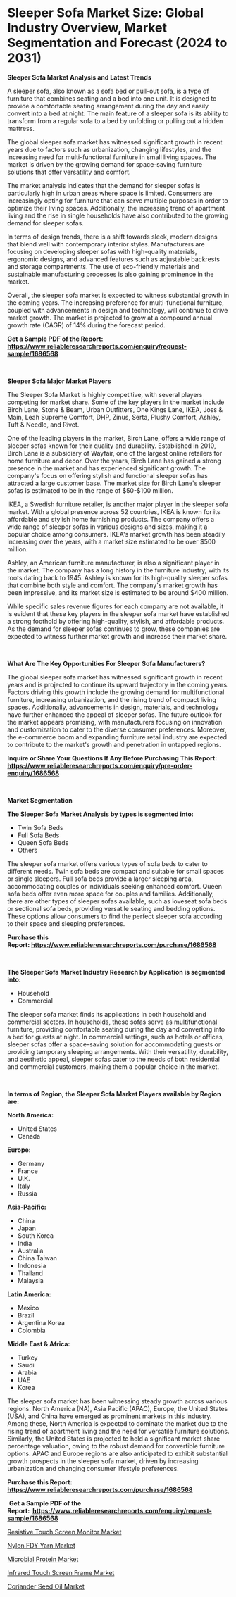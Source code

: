 <p><h1>Sleeper Sofa Market Size: Global Industry Overview, Market Segmentation and Forecast (2024 to 2031)</h1></p><p><strong>Sleeper Sofa Market Analysis and Latest Trends</strong></p>
<p><p>A sleeper sofa, also known as a sofa bed or pull-out sofa, is a type of furniture that combines seating and a bed into one unit. It is designed to provide a comfortable seating arrangement during the day and easily convert into a bed at night. The main feature of a sleeper sofa is its ability to transform from a regular sofa to a bed by unfolding or pulling out a hidden mattress.</p><p>The global sleeper sofa market has witnessed significant growth in recent years due to factors such as urbanization, changing lifestyles, and the increasing need for multi-functional furniture in small living spaces. The market is driven by the growing demand for space-saving furniture solutions that offer versatility and comfort.</p><p>The market analysis indicates that the demand for sleeper sofas is particularly high in urban areas where space is limited. Consumers are increasingly opting for furniture that can serve multiple purposes in order to optimize their living spaces. Additionally, the increasing trend of apartment living and the rise in single households have also contributed to the growing demand for sleeper sofas.</p><p>In terms of design trends, there is a shift towards sleek, modern designs that blend well with contemporary interior styles. Manufacturers are focusing on developing sleeper sofas with high-quality materials, ergonomic designs, and advanced features such as adjustable backrests and storage compartments. The use of eco-friendly materials and sustainable manufacturing processes is also gaining prominence in the market.</p><p>Overall, the sleeper sofa market is expected to witness substantial growth in the coming years. The increasing preference for multi-functional furniture, coupled with advancements in design and technology, will continue to drive market growth. The market is projected to grow at a compound annual growth rate (CAGR) of 14% during the forecast period.</p></p>
<p><strong>Get a Sample PDF of the Report:&nbsp; <a href="https://www.reliableresearchreports.com/enquiry/request-sample/1686568">https://www.reliableresearchreports.com/enquiry/request-sample/1686568</a></strong></p>
<p>&nbsp;</p>
<p><strong>Sleeper Sofa Major Market Players</strong></p>
<p><p>The Sleeper Sofa Market is highly competitive, with several players competing for market share. Some of the key players in the market include Birch Lane, Stone & Beam, Urban Outfitters, One Kings Lane, IKEA, Joss & Main, Leah Supreme Comfort, DHP, Zinus, Serta, Plushy Comfort, Ashley, Tuft & Needle, and Rivet.</p><p>One of the leading players in the market, Birch Lane, offers a wide range of sleeper sofas known for their quality and durability. Established in 2010, Birch Lane is a subsidiary of Wayfair, one of the largest online retailers for home furniture and decor. Over the years, Birch Lane has gained a strong presence in the market and has experienced significant growth. The company's focus on offering stylish and functional sleeper sofas has attracted a large customer base. The market size for Birch Lane's sleeper sofas is estimated to be in the range of $50-$100 million.</p><p>IKEA, a Swedish furniture retailer, is another major player in the sleeper sofa market. With a global presence across 52 countries, IKEA is known for its affordable and stylish home furnishing products. The company offers a wide range of sleeper sofas in various designs and sizes, making it a popular choice among consumers. IKEA's market growth has been steadily increasing over the years, with a market size estimated to be over $500 million.</p><p>Ashley, an American furniture manufacturer, is also a significant player in the market. The company has a long history in the furniture industry, with its roots dating back to 1945. Ashley is known for its high-quality sleeper sofas that combine both style and comfort. The company's market growth has been impressive, and its market size is estimated to be around $400 million.</p><p>While specific sales revenue figures for each company are not available, it is evident that these key players in the sleeper sofa market have established a strong foothold by offering high-quality, stylish, and affordable products. As the demand for sleeper sofas continues to grow, these companies are expected to witness further market growth and increase their market share.</p></p>
<p>&nbsp;</p>
<p><strong>What Are The Key Opportunities For Sleeper Sofa Manufacturers?</strong></p>
<p><p>The global sleeper sofa market has witnessed significant growth in recent years and is projected to continue its upward trajectory in the coming years. Factors driving this growth include the growing demand for multifunctional furniture, increasing urbanization, and the rising trend of compact living spaces. Additionally, advancements in design, materials, and technology have further enhanced the appeal of sleeper sofas. The future outlook for the market appears promising, with manufacturers focusing on innovation and customization to cater to the diverse consumer preferences. Moreover, the e-commerce boom and expanding furniture retail industry are expected to contribute to the market's growth and penetration in untapped regions.</p></p>
<p><strong>Inquire or Share Your Questions If Any Before Purchasing This Report: <a href="https://www.reliableresearchreports.com/enquiry/pre-order-enquiry/1686568">https://www.reliableresearchreports.com/enquiry/pre-order-enquiry/1686568</a></strong></p>
<p>&nbsp;</p>
<p><strong>Market Segmentation</strong></p>
<p><strong>The Sleeper Sofa Market Analysis by types is segmented into:</strong></p>
<p><ul><li>Twin Sofa Beds</li><li>Full Sofa Beds</li><li>Queen Sofa Beds</li><li>Others</li></ul></p>
<p><p>The sleeper sofa market offers various types of sofa beds to cater to different needs. Twin sofa beds are compact and suitable for small spaces or single sleepers. Full sofa beds provide a larger sleeping area, accommodating couples or individuals seeking enhanced comfort. Queen sofa beds offer even more space for couples and families. Additionally, there are other types of sleeper sofas available, such as loveseat sofa beds or sectional sofa beds, providing versatile seating and bedding options. These options allow consumers to find the perfect sleeper sofa according to their space and sleeping preferences.</p></p>
<p><strong>Purchase this Report:&nbsp;<a href="https://www.reliableresearchreports.com/purchase/1686568">https://www.reliableresearchreports.com/purchase/1686568</a></strong></p>
<p>&nbsp;</p>
<p><strong>The Sleeper Sofa Market Industry Research by Application is segmented into:</strong></p>
<p><ul><li>Household</li><li>Commercial</li></ul></p>
<p><p>The sleeper sofa market finds its applications in both household and commercial sectors. In households, these sofas serve as multifunctional furniture, providing comfortable seating during the day and converting into a bed for guests at night. In commercial settings, such as hotels or offices, sleeper sofas offer a space-saving solution for accommodating guests or providing temporary sleeping arrangements. With their versatility, durability, and aesthetic appeal, sleeper sofas cater to the needs of both residential and commercial customers, making them a popular choice in the market.</p></p>
<p>&nbsp;</p>
<p><strong>In terms of Region, the Sleeper Sofa Market Players available by Region are:</strong></p>
<p>
    <p> <strong> North America: </strong>
        <ul>
            <li>United States</li>
            <li>Canada</li>
        </ul>
        </p> 
    <p> <strong> Europe: </strong>
        <ul>
            <li>Germany</li>
            <li>France</li>
            <li>U.K.</li>
            <li>Italy</li>
            <li>Russia</li>
        </ul>
        </p> 
    <p> <strong> Asia-Pacific: </strong>
        <ul>
            <li>China</li>
            <li>Japan</li>
            <li>South Korea</li>
            <li>India</li>
            <li>Australia</li>
            <li>China Taiwan</li>
            <li>Indonesia</li>
            <li>Thailand</li>
            <li>Malaysia</li>
        </ul>
        </p> 
    <p> <strong> Latin America: </strong>
        <ul>
            <li>Mexico</li>
            <li>Brazil</li>
            <li>Argentina Korea</li>
            <li>Colombia</li>
        </ul>
        </p> 
    <p> <strong> Middle East & Africa: </strong>
        <ul>
            <li>Turkey</li>
            <li>Saudi</li>
            <li>Arabia</li>
            <li>UAE</li>
            <li>Korea</li>
        </ul>
    </p>
    </p>
<p><p>The sleeper sofa market has been witnessing steady growth across various regions. North America (NA), Asia Pacific (APAC), Europe, the United States (USA), and China have emerged as prominent markets in this industry. Among these, North America is expected to dominate the market due to the rising trend of apartment living and the need for versatile furniture solutions. Similarly, the United States is projected to hold a significant market share percentage valuation, owing to the robust demand for convertible furniture options. APAC and Europe regions are also anticipated to exhibit substantial growth prospects in the sleeper sofa market, driven by increasing urbanization and changing consumer lifestyle preferences.</p></p>
<p><strong>Purchase this Report: <a href="https://www.reliableresearchreports.com/purchase/1686568">https://www.reliableresearchreports.com/purchase/1686568</a></strong></p>
<p>&nbsp;<strong>Get a Sample PDF of the Report:&nbsp;&nbsp;<a href="https://www.reliableresearchreports.com/enquiry/request-sample/1686568">https://www.reliableresearchreports.com/enquiry/request-sample/1686568</a></strong></p>
<p><strong></strong></p>
<p><p><a href="https://github.com/BryceTownsendr/Market-Research-Report-List-2/blob/main/resistive-touch-screen-monitor-market.md">Resistive Touch Screen Monitor Market</a></p><p><a href="https://www.linkedin.com/pulse/nylon-fdy-yarn-market-size-share-global-analysis-report-2023-fjdkc/">Nylon FDY Yarn Market</a></p><p><a href="https://www.linkedin.com/pulse/decoding-microbial-protein-market-deep-dive-latest-trends-tcu6f/">Microbial Protein Market</a></p><p><a href="https://github.com/WillieWoodard/Market-Research-Report-List-2/blob/main/infrared-touch-screen-frame-market.md">Infrared Touch Screen Frame Market</a></p><p><a href="https://www.linkedin.com/pulse/coriander-seed-oil-market-size-growth-forecast-from-2023--3tegf/">Coriander Seed Oil Market</a></p></p>
